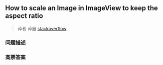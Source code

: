 ## How to scale an Image in ImageView to keep the aspect ratio

> 译者 译自 [stackoverflow](http://stackoverflow.com/questions/2521959/how-to-scale-an-image-in-imageview-to-keep-the-aspect-ratio) 

### 问题描述 

### 高票答案 

